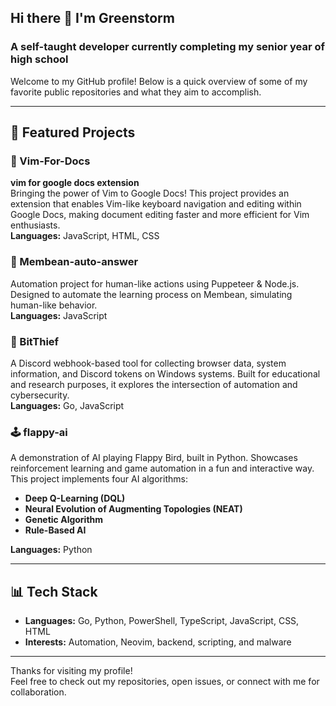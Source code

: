## Hi there 👋 I'm Greenstorm

### A self-taught developer currently completing my senior year of high school

Welcome to my GitHub profile! Below is a quick overview of some of my favorite public repositories and what they aim to accomplish.

---

## 🚀 Featured Projects

### 📝 Vim-For-Docs
**vim for google docs extension**  
Bringing the power of Vim to Google Docs! This project provides an extension that enables Vim-like keyboard navigation and editing within Google Docs, making document editing faster and more efficient for Vim enthusiasts.  
**Languages:** JavaScript, HTML, CSS

### 🤖 Membean-auto-answer
Automation project for human-like actions using Puppeteer & Node.js. Designed to automate the learning process on Membean, simulating human-like behavior.  
**Languages:** JavaScript

### 🦜 BitThief
A Discord webhook-based tool for collecting browser data, system information, and Discord tokens on Windows systems. Built for educational and research purposes, it explores the intersection of automation and cybersecurity.  
**Languages:** Go, JavaScript

### 🕹️ flappy-ai
A demonstration of AI playing Flappy Bird, built in Python. Showcases reinforcement learning and game automation in a fun and interactive way. This project implements four AI algorithms:
- **Deep Q-Learning (DQL)**
- **Neural Evolution of Augmenting Topologies (NEAT)**
- **Genetic Algorithm**
- **Rule-Based AI**

**Languages:** Python

---

## 📊 Tech Stack

- **Languages:** Go, Python, PowerShell, TypeScript, JavaScript, CSS, HTML
- **Interests:** Automation, Neovim, backend, scripting, and malware

---

Thanks for visiting my profile!  
Feel free to check out my repositories, open issues, or connect with me for collaboration.

